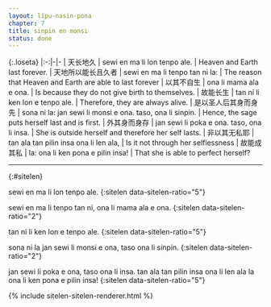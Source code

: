 ```yaml
---
layout: lipu-nasin-pona
chapter: 7
title: sinpin en monsi
status: done
---
```


{:.loseta}
|:-:|-|-
| 天长地久                   | sewi en ma li lon tenpo ale.                              | Heaven and Earth last forever.
| 天地所以<wbr/>能长且久者   | sewi en ma li tenpo tan ni la:                            | The reason that Heaven and Earth are able to last forever
| 以其不自生                 | ona li mama ala e ona.                                    | Is because they do not give birth to themselves.
| 故能长生                   | tan ni li ken lon e tenpo ale.                            | Therefore, they are always alive.
| 是以圣人<wbr/>后其身而身先 | sona ni la: jan sewi li monsi e ona. taso, ona li sinpin. | Hence, the sage puts herself last and is first.
| 外其身而身存               | jan sewi li poka e ona. taso, ona li insa.                | She is outside herself and therefore her self lasts.
| 非以其无私耶               | tan ala tan pilin insa ona li len ala,                    | Is it not through her selflessness
| 故能成其私                 | la: ona li ken pona e pilin insa!                         | That she is able to perfect herself?

-------
{:#sitelen}

sewi en ma li lon tenpo ale.
{:sitelen data-sitelen-ratio="5"}

sewi en ma li tenpo tan ni,
ona li mama ala e ona.
{:sitelen data-sitelen-ratio="2"}

tan ni li ken lon e tenpo ale.
{:sitelen data-sitelen-ratio="5"}

sona ni la jan sewi li monsi e ona, taso ona li sinpin.
{:sitelen data-sitelen-ratio="2"}

jan sewi li poka e ona, taso ona li insa.
tan ala tan pilin insa ona li len ala la ona li ken pona e pilin insa!
{:sitelen data-sitelen-ratio="5"}

{% include sitelen-sitelen-renderer.html %}
